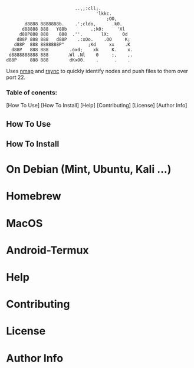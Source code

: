                               ..,;:cll;.
                                      'lkkc.
                                          ;OO,
           d8888 8888888b.    .';cldo,      .k0.
          d88888 888   Y88b         .;k0:     'Xl
         d88P888 888    888  .''.       lX:     0d
        d88P 888 888   d88P    .:xOo.    .OO     K;
       d88P  888 8888888P"         ;Kd     xx    .K
      d88P   888 888        .oxd;    xk     K.    x.
     d8888888888 888       .Wl .Nl    0     ;,    ,.
    d88P     888 888        dKxO0.    .      .    .

Uses [nmap] and [rsync] to quickly identify nodes and push files to them over port 22.

### Table of conents:

[How To Use]
[How To Install]
[Help]
[Contributing]
[License]
[Author Info]

## How To Use


## How To Install

# On Debian (Mint, Ubuntu, Kali ...)

# Homebrew

# MacOS

# Android-Termux 


# Help


# Contributing


# License


# Author Info

[nmap]: https://github.com/nmap/nmap
[rsync]: https://github.com/WayneD/rsync
